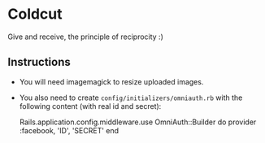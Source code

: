 # Coldcut

Give and receive, the principle of reciprocity :)


## Instructions
* You will need imagemagick to resize uploaded images.
* You also need to create `config/initializers/omniauth.rb` with the following content (with real id and secret): 

    Rails.application.config.middleware.use OmniAuth::Builder do
      provider :facebook, 'ID', 'SECRET'
    end

